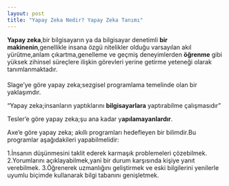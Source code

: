 ```yaml
---
layout: post
title: "Yapay Zeka Nedir? Yapay Zeka Tanımı"
---
```


**Yapay zeka**,bir bilgisayarın ya da bilgisayar denetimli **bir makinenin**,genellikle insana özgü nitelikler olduğu varsayılan akıl yürütme,anlam çıkartma,genelleme ve geçmiş deneyimlerden **öğrenme** gibi yüksek zihinsel süreçlere ilişkin görevleri yerine getirme yeteneği olarak tanımlanmaktadır.

#### 

Slage’ye göre yapay zeka;sezgisel programlama temelinde olan bir yaklaşımdır.

“Yapay zeka;insanların yaptıklarını **bilgisayarlara** yaptırabilme çalışmasıdır”

Tesler’e göre yapay zeka;şu ana kadar y**apılamayanlardır**.

Axe’e göre yapay zeka; akıllı programları hedefleyen bir bilimdir.Bu programlar aşağıdakileri yapabilmelidir:

1.İnsanın düşünmesini taklit ederek karmaşık problemeleri çözebilmek.
2.Yorumlarını açıklayabilmek,yani bir durum karşısında kişiye yanıt verebilmek.
3.Öğrenerek uzmanlığını geliştirmek ve eski bilgilerini yenilerle uyumlu biçimde kullanarak bilgi tabanını genişletmek.
